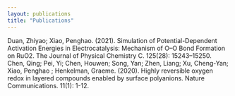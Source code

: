 ```yaml
---
layout: publications
title: "Publications"
---
```

Duan, Zhiyao; Xiao, Penghao. (2021). Simulation of Potential-Dependent Activation Energies in Electrocatalysis: Mechanism of O–O Bond Formation on RuO2. The Journal of Physical Chemistry C. 125(28): 15243–15250.
Chen, Qing; Pei, Yi; Chen, Houwen; Song, Yan; Zhen, Liang; Xu, Cheng-Yan; Xiao, Penghao ; Henkelman, Graeme. (2020). Highly reversible oxygen redox in layered compounds enabled by surface polyanions. Nature Communications. 11(1): 1-12.

